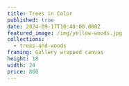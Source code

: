 ```yaml
---
title: Trees in Color
published: true
date: 2024-09-17T10:40:00.000Z
featured_image: /img/yellow-woods.jpg
collections:
  - trees-and-woods
framing: Gallery wrapped canvas
height: 18
width: 24
price: 800
---
```

